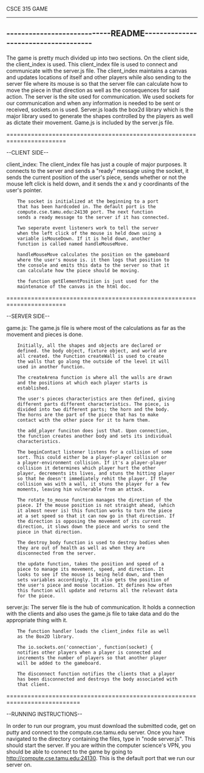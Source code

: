 
CSCE 315 GAME

-----------------------------------------------------------------------
----------------------------README-------------------------------------
-----------------------------------------------------------------------



The game is pretty much divided up into two sections. On the client side, 
the client_index is used. This client_index file is used to connect and
communicate with the server.js file. The client_index maintains a canvas
and updates locations of itself and other players while also sending to 
the server file where its mouse is so that the server file can calculate
how to move the piece in that direction as well as the consequences for 
said action. The server is the site used for communication. We used
sockets for our communication and when any information is needed to be
sent or received, sockets.on is used. Server.js loads the box2d library
which is the major library used to generate the shapes controlled by the
players as well as dictate their movement. Game.js is included by the 
server.js file.



=======================================================================


--CLIENT SIDE--

client_index:	The client_index file has just a couple of major
		purposes. It connects to the server and sends a "ready"
		message using the socket, it sends the current position 
		of the user's piece, sends whether or not the mouse 
		left click is held down, and it sends the x and y 
		coordinants of the user's pointer. 

		The socket is initialized at the beginning to a port 
		that has been hardcoded in. The default port is the 
		compute.cse.tamu.edu:24130 port. The next function
		sends a ready message to the server if it has connected.

		Two seperate event listeners work to tell the server
		when the left click of the mouse is held down using a
		variable isMouseDown. If it is held down, another
		function is called named handleMouseMove.

		handleMouseMove calculates the position on the gameboard
		where the user's mouse is. it then logs that position to 
		the console and emits this data to the server so that it
		can calculate how the piece should be moving.

		the function getElementPosition is just used for the 
		maintenance of the canvas in the html doc.


=======================================================================		


--SERVER SIDE--

game.js:	The game.js file is where most of the calculations as
		far as the movement and pieces is done.
		
		Initially, all the shapes and objects are declared or
		defined. the body object, fixture object, and world are
		all created. the Function createWall is used to create 
		the walls that go along the outside of the level it will
		used in another function.

		The createArena function is where all the walls are drawn
		and the positions at which each player starts is
		established. 

		The user's pieces characteristics are then defined, giving
		different parts different characteristics. The piece, is 
		divided into two different parts; the horn and the body.
		The horns are the part of the piece that has to make
		contact with the other piece for it to harm them.

		the add_player funciton does just that. Upon connection,
		the function creates another body and sets its individual
		characteristics.

		The beginContact listener listens for a collision of some
		sort. This could either be a player-player collision or
		a player-environment collision. If it's a player-player
		collision it determines which player hurt the other
		player, decrements its lives, and stuns the hitting player
		so that he doesn't immediately rehit the player. If the 
		collision was with a wall, it stuns the player for a few
		moments, leaving him vulnerable from an attack.

		The rotate_to_mouse function manages the direction of the 
		piece. If the mouse position is not straight ahead, (which
		it almost never is) this function works to turn the piece
		at a set speed so that it can now go in that direction. If
		the direction is opposing the movement of its current 
		direction, it slows down the piece and works to send the 
		piece in that direction.

		The destroy_body function is used to destroy bodies when
		they are out of health as well as when they are
		disconnected from the server. 

		the update function, takes the position and speed of a
		piece to manage its movement, speed, and direction. It 
		looks to see if the mouse is being held down, and then
		sets variables accordingly. It also gets the position of
		the user's piece and mouse location. It defines how often
		this function will update and returns all the relevant data
		for the piece.


server.js:	The server file is the hub of communication. It holds a
		connection with the clients and also uses the game.js
		file to take data and do the appropriate thing with it.

		The function handler loads the client_index file as well
		as the Box2D library. 

		The io.sockets.on('connection', function(socket) { 
		notifies other players when a player is connected and 
		increments the number of players so that another player
		will be added to the gameboard.	
	
		The disconnect function notifies the clients that a player
		has been disconnected and destroys the body associated with
		that client.	



===========================================================================


--RUNNING INSTRUCTIONS--

In order to run our program, you must download the submitted code, get on 
putty and connect to the compute.cse.tamu.edu server. Once you have 
navigated to the directory containing the files, type in "node server.js".
This should start the server. If you are within the computer science's 
VPN, you should be able to connect to the game by going to 
http://compute.cse.tamu.edu:24130. This is the default port that we run our
server on. 
